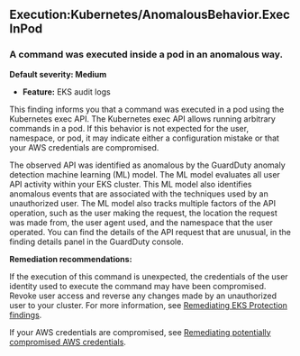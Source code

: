 

Execution:Kubernetes/AnomalousBehavior.ExecInPod
------------------------------------------------

### A command was executed inside a pod in an anomalous way.

**Default severity: Medium**

* **Feature:** EKS audit logs

This finding informs you that a command was executed in a pod using the Kubernetes exec API. The Kubernetes exec API allows running arbitrary commands in a pod. If this behavior is not expected for the user, namespace, or pod, it may indicate either a configuration mistake or that your AWS credentials are compromised.

The observed API was identified as anomalous by the GuardDuty anomaly detection machine learning (ML) model. The ML model evaluates all user API activity within your EKS cluster. This ML model also identifies anomalous events that are associated with the techniques used by an unauthorized user. The ML model also tracks multiple factors of the API operation, such as the user making the request, the location the request was made from, the user agent used, and the namespace that the user operated. You can find the details of the API request that are unusual, in the finding details panel in the GuardDuty console.

**Remediation recommendations:**

If the execution of this command is unexpected, the credentials of the user identity used to execute the command may have been compromised. Revoke user access and reverse any changes made by an unauthorized user to your cluster. For more information, see [Remediating EKS Protection findings](https://docs.aws.amazon.com/guardduty/latest/ug/guardduty-remediate-kubernetes.html).

If your AWS credentials are compromised, see [Remediating potentially compromised AWS credentials](https://docs.aws.amazon.com/guardduty/latest/ug/compromised-creds.html).

